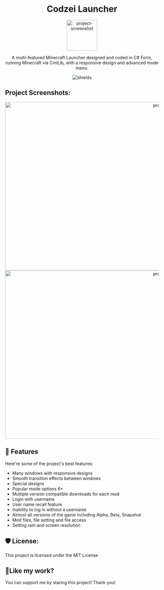 <h1 align="center" id="title">Codzei Launcher</h1>

<p align="center">  
<img src="https://r.resimlink.com/VRaXYrpZke.png" alt="project-screenshot" width="100">
</p>


<p align="center" <p id="description">A multi-featured Minecraft Launcher designed and coded in C# Form, running Minecraft via CmlLib, with a responsive design and advanced mode menu.</p>

<p align="center"><img src="https://img.shields.io/twitter/url?url=https%3A%2F%2Ftwitter.com%2Fat4soyy" alt="shields"></p>

<h2>Project Screenshots:</h2>

<p align="center">
<img src="https://r.resimlink.com/Pw-AnObJ.png" alt="project-screenshot" width="1080" height="550">
<img src="https://r.resimlink.com/4HWS8g.png" alt="project-screenshot" width="1080" height="550">
</p>

<h2>🧐 Features</h2>

Here're some of the project's best features:

*   Many windows with responsive designs
*   Smooth transition effects between windows
*   Special designs
*   Popular mode options 6+
*   Multiple version compatible downloads for each mod
*   Login with username
*   User name recall feature
*   Inability to log in without a username
*   Almost all versions of the game including Alpha, Beta, Snapshot
*   Mod files, file setting and file access
*   Setting ram and screen resolution

<h2>🛡️ License:</h2>

This project is licensed under the MIT Lıcense

<h2>💖Like my work?</h2>

You can support me by staring this project! Thank you!
